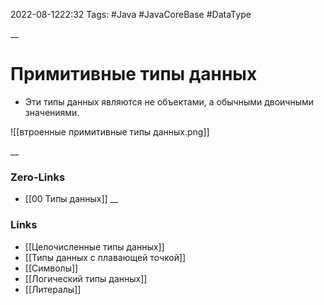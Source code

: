 2022-08-1222:32
Tags: #Java #JavaCoreBase #DataType 

__
# Примитивные типы данных
- Эти типы данных являются не объектами, а обычными двоичными значениями.

![[втроенные примитивные типы данных.png]]

__
### Zero-Links
- [[00 Типы данных]]
__
### Links
- [[Целочисленные типы данных]]
- [[Типы данных с плавающей точкой]]
- [[Символы]]
- [[Логический типы данных]]
- [[Литералы]]
